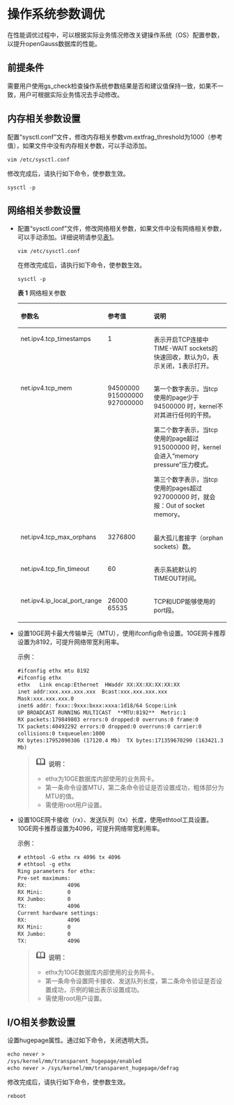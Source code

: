 # 操作系统参数调优<a name="ZH-CN_TOPIC_0245374528"></a>

在性能调优过程中，可以根据实际业务情况修改关键操作系统（OS）配置参数，以提升openGauss数据库的性能。

## 前提条件<a name="zh-cn_topic_0237121493_zh-cn_topic_0073253550_zh-cn_topic_0040046482_section24680968154821"></a>

需要用户使用gs\_check检查操作系统参数结果是否和建议值保持一致，如果不一致，用户可根据实际业务情况去手动修改。

## 内存相关参数设置<a name="zh-cn_topic_0237121493_zh-cn_topic_0073253550_zh-cn_topic_0040046482_section562061531741"></a>

配置“sysctl.conf”文件，修改内存相关参数vm.extfrag\_threshold为1000（参考值），如果文件中没有内存相关参数，可以手动添加。

```
vim /etc/sysctl.conf
```

修改完成后，请执行如下命令，使参数生效。

```
sysctl -p 
```

## 网络相关参数设置<a name="zh-cn_topic_0237121493_zh-cn_topic_0073253550_zh-cn_topic_0040046482_section710274519189"></a>

-   配置“sysctl.conf”文件，修改网络相关参数，如果文件中没有网络相关参数，可以手动添加。详细说明请参见[表1](#zh-cn_topic_0237121493_zh-cn_topic_0073253550_zh-cn_topic_0040046482_table5597039720233)。

    ```
    vim /etc/sysctl.conf
    ```

    在修改完成后，请执行如下命令，使参数生效。

    ```
    sysctl -p 
    ```

    **表 1**  网络相关参数

    <a name="zh-cn_topic_0237121493_zh-cn_topic_0073253550_zh-cn_topic_0040046482_table5597039720233"></a>
    <table><thead align="left"><tr id="zh-cn_topic_0237121493_zh-cn_topic_0073253550_zh-cn_topic_0040046482_row3622161620233"><th class="cellrowborder" valign="top" width="31.269999999999996%" id="mcps1.2.4.1.1"><p id="zh-cn_topic_0237121493_zh-cn_topic_0073253550_zh-cn_topic_0040046482_p166140422031"><a name="zh-cn_topic_0237121493_zh-cn_topic_0073253550_zh-cn_topic_0040046482_p166140422031"></a><a name="zh-cn_topic_0237121493_zh-cn_topic_0073253550_zh-cn_topic_0040046482_p166140422031"></a>参数名</p>
    </th>
    <th class="cellrowborder" valign="top" width="23.18%" id="mcps1.2.4.1.2"><p id="zh-cn_topic_0237121493_zh-cn_topic_0073253550_zh-cn_topic_0040046482_p35601502031"><a name="zh-cn_topic_0237121493_zh-cn_topic_0073253550_zh-cn_topic_0040046482_p35601502031"></a><a name="zh-cn_topic_0237121493_zh-cn_topic_0073253550_zh-cn_topic_0040046482_p35601502031"></a>参考值</p>
    </th>
    <th class="cellrowborder" valign="top" width="45.550000000000004%" id="mcps1.2.4.1.3"><p id="zh-cn_topic_0237121493_zh-cn_topic_0073253550_zh-cn_topic_0040046482_p199366942031"><a name="zh-cn_topic_0237121493_zh-cn_topic_0073253550_zh-cn_topic_0040046482_p199366942031"></a><a name="zh-cn_topic_0237121493_zh-cn_topic_0073253550_zh-cn_topic_0040046482_p199366942031"></a>说明</p>
    </th>
    </tr>
    </thead>
    <tbody><tr id="zh-cn_topic_0237121493_zh-cn_topic_0073253550_zh-cn_topic_0040046482_row1666292620233"><td class="cellrowborder" valign="top" width="31.269999999999996%" headers="mcps1.2.4.1.1 "><p id="zh-cn_topic_0237121493_zh-cn_topic_0073253550_zh-cn_topic_0040046482_p179029862031"><a name="zh-cn_topic_0237121493_zh-cn_topic_0073253550_zh-cn_topic_0040046482_p179029862031"></a><a name="zh-cn_topic_0237121493_zh-cn_topic_0073253550_zh-cn_topic_0040046482_p179029862031"></a>net.ipv4.tcp_timestamps</p>
    </td>
    <td class="cellrowborder" valign="top" width="23.18%" headers="mcps1.2.4.1.2 "><p id="zh-cn_topic_0237121493_zh-cn_topic_0073253550_zh-cn_topic_0040046482_p408557272031"><a name="zh-cn_topic_0237121493_zh-cn_topic_0073253550_zh-cn_topic_0040046482_p408557272031"></a><a name="zh-cn_topic_0237121493_zh-cn_topic_0073253550_zh-cn_topic_0040046482_p408557272031"></a>1</p>
    </td>
    <td class="cellrowborder" valign="top" width="45.550000000000004%" headers="mcps1.2.4.1.3 "><p id="zh-cn_topic_0237121493_zh-cn_topic_0073253550_zh-cn_topic_0040046482_p209795682031"><a name="zh-cn_topic_0237121493_zh-cn_topic_0073253550_zh-cn_topic_0040046482_p209795682031"></a><a name="zh-cn_topic_0237121493_zh-cn_topic_0073253550_zh-cn_topic_0040046482_p209795682031"></a>表示开启TCP连接中TIME-WAIT sockets的快速回收，默认为0，表示关闭，1表示打开。</p>
    </td>
    </tr>
    <tr id="zh-cn_topic_0237121493_zh-cn_topic_0073253550_zh-cn_topic_0040046482_row4096249820233"><td class="cellrowborder" valign="top" width="31.269999999999996%" headers="mcps1.2.4.1.1 "><p id="zh-cn_topic_0237121493_zh-cn_topic_0073253550_zh-cn_topic_0040046482_p603935832031"><a name="zh-cn_topic_0237121493_zh-cn_topic_0073253550_zh-cn_topic_0040046482_p603935832031"></a><a name="zh-cn_topic_0237121493_zh-cn_topic_0073253550_zh-cn_topic_0040046482_p603935832031"></a>net.ipv4.tcp_mem</p>
    </td>
    <td class="cellrowborder" valign="top" width="23.18%" headers="mcps1.2.4.1.2 "><p id="zh-cn_topic_0237121493_zh-cn_topic_0073253550_zh-cn_topic_0040046482_p600420392031"><a name="zh-cn_topic_0237121493_zh-cn_topic_0073253550_zh-cn_topic_0040046482_p600420392031"></a><a name="zh-cn_topic_0237121493_zh-cn_topic_0073253550_zh-cn_topic_0040046482_p600420392031"></a>94500000 915000000 927000000</p>
    </td>
    <td class="cellrowborder" valign="top" width="45.550000000000004%" headers="mcps1.2.4.1.3 "><p id="zh-cn_topic_0237121493_zh-cn_topic_0073253550_zh-cn_topic_0040046482_p315669672031"><a name="zh-cn_topic_0237121493_zh-cn_topic_0073253550_zh-cn_topic_0040046482_p315669672031"></a><a name="zh-cn_topic_0237121493_zh-cn_topic_0073253550_zh-cn_topic_0040046482_p315669672031"></a>第一个数字表示，当tcp使用的page少于 94500000 时，kernel不对其进行任何的干预。</p>
    <p id="zh-cn_topic_0237121493_zh-cn_topic_0073253550_zh-cn_topic_0040046482_p156672522031"><a name="zh-cn_topic_0237121493_zh-cn_topic_0073253550_zh-cn_topic_0040046482_p156672522031"></a><a name="zh-cn_topic_0237121493_zh-cn_topic_0073253550_zh-cn_topic_0040046482_p156672522031"></a>第二个数字表示，当tcp使用的page超过 915000000 时，kernel会进入“memory pressure”压力模式。</p>
    <p id="zh-cn_topic_0237121493_zh-cn_topic_0073253550_zh-cn_topic_0040046482_p67875442031"><a name="zh-cn_topic_0237121493_zh-cn_topic_0073253550_zh-cn_topic_0040046482_p67875442031"></a><a name="zh-cn_topic_0237121493_zh-cn_topic_0073253550_zh-cn_topic_0040046482_p67875442031"></a>第三个数字表示，当tcp使用的pages超过 927000000 时，就会报：Out of socket memory。</p>
    </td>
    </tr>
    <tr id="zh-cn_topic_0237121493_zh-cn_topic_0073253550_zh-cn_topic_0040046482_row4494163820233"><td class="cellrowborder" valign="top" width="31.269999999999996%" headers="mcps1.2.4.1.1 "><p id="zh-cn_topic_0237121493_zh-cn_topic_0073253550_zh-cn_topic_0040046482_p491728812031"><a name="zh-cn_topic_0237121493_zh-cn_topic_0073253550_zh-cn_topic_0040046482_p491728812031"></a><a name="zh-cn_topic_0237121493_zh-cn_topic_0073253550_zh-cn_topic_0040046482_p491728812031"></a>net.ipv4.tcp_max_orphans</p>
    </td>
    <td class="cellrowborder" valign="top" width="23.18%" headers="mcps1.2.4.1.2 "><p id="zh-cn_topic_0237121493_zh-cn_topic_0073253550_zh-cn_topic_0040046482_p235804102031"><a name="zh-cn_topic_0237121493_zh-cn_topic_0073253550_zh-cn_topic_0040046482_p235804102031"></a><a name="zh-cn_topic_0237121493_zh-cn_topic_0073253550_zh-cn_topic_0040046482_p235804102031"></a>3276800</p>
    </td>
    <td class="cellrowborder" valign="top" width="45.550000000000004%" headers="mcps1.2.4.1.3 "><p id="zh-cn_topic_0237121493_zh-cn_topic_0073253550_zh-cn_topic_0040046482_p309650562031"><a name="zh-cn_topic_0237121493_zh-cn_topic_0073253550_zh-cn_topic_0040046482_p309650562031"></a><a name="zh-cn_topic_0237121493_zh-cn_topic_0073253550_zh-cn_topic_0040046482_p309650562031"></a>最大孤儿套接字（orphan sockets）数。</p>
    </td>
    </tr>
    <tr id="zh-cn_topic_0237121493_zh-cn_topic_0073253550_zh-cn_topic_0040046482_row6109143520233"><td class="cellrowborder" valign="top" width="31.269999999999996%" headers="mcps1.2.4.1.1 "><p id="zh-cn_topic_0237121493_zh-cn_topic_0073253550_zh-cn_topic_0040046482_p96946902031"><a name="zh-cn_topic_0237121493_zh-cn_topic_0073253550_zh-cn_topic_0040046482_p96946902031"></a><a name="zh-cn_topic_0237121493_zh-cn_topic_0073253550_zh-cn_topic_0040046482_p96946902031"></a>net.ipv4.tcp_fin_timeout</p>
    </td>
    <td class="cellrowborder" valign="top" width="23.18%" headers="mcps1.2.4.1.2 "><p id="zh-cn_topic_0237121493_zh-cn_topic_0073253550_zh-cn_topic_0040046482_p470724342031"><a name="zh-cn_topic_0237121493_zh-cn_topic_0073253550_zh-cn_topic_0040046482_p470724342031"></a><a name="zh-cn_topic_0237121493_zh-cn_topic_0073253550_zh-cn_topic_0040046482_p470724342031"></a>60</p>
    </td>
    <td class="cellrowborder" valign="top" width="45.550000000000004%" headers="mcps1.2.4.1.3 "><p id="zh-cn_topic_0237121493_zh-cn_topic_0073253550_zh-cn_topic_0040046482_p547707902031"><a name="zh-cn_topic_0237121493_zh-cn_topic_0073253550_zh-cn_topic_0040046482_p547707902031"></a><a name="zh-cn_topic_0237121493_zh-cn_topic_0073253550_zh-cn_topic_0040046482_p547707902031"></a>表示系統默认的TIMEOUT时间。</p>
    </td>
    </tr>
    <tr id="zh-cn_topic_0237121493_zh-cn_topic_0073253550_zh-cn_topic_0040046482_row6159800820233"><td class="cellrowborder" valign="top" width="31.269999999999996%" headers="mcps1.2.4.1.1 "><p id="zh-cn_topic_0237121493_zh-cn_topic_0073253550_zh-cn_topic_0040046482_p618024542031"><a name="zh-cn_topic_0237121493_zh-cn_topic_0073253550_zh-cn_topic_0040046482_p618024542031"></a><a name="zh-cn_topic_0237121493_zh-cn_topic_0073253550_zh-cn_topic_0040046482_p618024542031"></a>net.ipv4.ip_local_port_range</p>
    </td>
    <td class="cellrowborder" valign="top" width="23.18%" headers="mcps1.2.4.1.2 "><p id="zh-cn_topic_0237121493_zh-cn_topic_0073253550_zh-cn_topic_0040046482_p399429002031"><a name="zh-cn_topic_0237121493_zh-cn_topic_0073253550_zh-cn_topic_0040046482_p399429002031"></a><a name="zh-cn_topic_0237121493_zh-cn_topic_0073253550_zh-cn_topic_0040046482_p399429002031"></a>26000 65535</p>
    </td>
    <td class="cellrowborder" valign="top" width="45.550000000000004%" headers="mcps1.2.4.1.3 "><p id="zh-cn_topic_0237121493_zh-cn_topic_0073253550_zh-cn_topic_0040046482_p141494422031"><a name="zh-cn_topic_0237121493_zh-cn_topic_0073253550_zh-cn_topic_0040046482_p141494422031"></a><a name="zh-cn_topic_0237121493_zh-cn_topic_0073253550_zh-cn_topic_0040046482_p141494422031"></a>TCP和UDP能够使用的port段。</p>
    </td>
    </tr>
    </tbody>
    </table>

-   设置10GE网卡最大传输单元（MTU），使用ifconfig命令设置。10GE网卡推荐设置为8192，可提升网络带宽利用率。

    示例：
    
    ```
    #ifconfig ethx mtu 8192
    #ifconfig ethx
    ethx   Link encap:Ethernet  HWaddr XX:XX:XX:XX:XX:XX
    inet addr:xxx.xxx.xxx.xxx  Bcast:xxx.xxx.xxx.xxx  Mask:xxx.xxx.xxx.0
    inet6 addr: fxxx::9xxx:bxxx:xxxa:1d18/64 Scope:Link
    UP BROADCAST RUNNING MULTICAST  **MTU:8192**  Metric:1
    RX packets:179849803 errors:0 dropped:0 overruns:0 frame:0
    TX packets:40492292 errors:0 dropped:0 overruns:0 carrier:0
    collisions:0 txqueuelen:1000
    RX bytes:17952090386 (17120.4 Mb)  TX bytes:171359670290 (163421.3 Mb)
    ```
    
    >![](public_sys-resources/icon-note.gif) **说明：**  
    >-   ethx为10GE数据库内部使用的业务网卡。  
    >-   第一条命令设置MTU，第二条命令验证是否设置成功，粗体部分为MTU的值。  
    >-   需使用root用户设置。  

-   设置10GE网卡接收（rx）、发送队列（tx）长度，使用ethtool工具设置。10GE网卡推荐设置为4096，可提升网络带宽利用率。

    示例：

    ```
    # ethtool -G ethx rx 4096 tx 4096
    # ethtool -g ethx
    Ring parameters for ethx:
    Pre-set maximums:
    RX:             4096
    RX Mini:        0
    RX Jumbo:       0
    TX:             4096
    Current hardware settings:
    RX:             4096
    RX Mini:        0
    RX Jumbo:       0
    TX:             4096
    ```

    >![](public_sys-resources/icon-note.gif) **说明：**  
    >-   ethx为10GE数据库内部使用的业务网卡。  
    >-   第一条命令设置网卡接收、发送队列长度，第二条命令验证是否设置成功，示例的输出表示设置成功。  
    >-   需使用root用户设置。  


## I/O相关参数设置<a name="zh-cn_topic_0237121493_zh-cn_topic_0073253550_zh-cn_topic_0040046482_section43084899192126"></a>

设置hugepage属性。通过如下命令，关闭透明大页。

```
echo never >
/sys/kernel/mm/transparent_hugepage/enabled
echo never > /sys/kernel/mm/transparent_hugepage/defrag
```

修改完成后，请执行如下命令，使参数生效。

```
reboot
```


